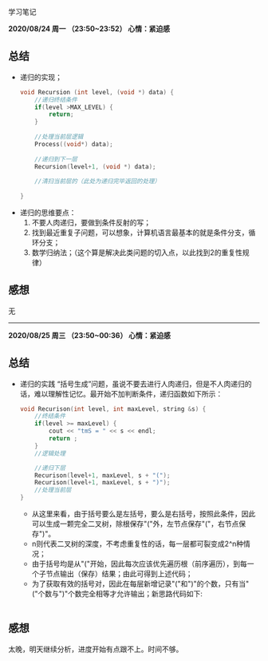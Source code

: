 学习笔记

__2020/08/24 周一 （23:50~23:52） 心情：紧迫感__
## 总结
* 递归的实现；  
	```C++
	void Recursion (int level, (void *) data) {
		//递归终结条件
		if(level >MAX_LEVEL) {
			return;
		}
		
		//处理当前层逻辑
		Process((void*) data);
		
		//递归到下一层
		Recursion(level+1, (void *) data);
		
		//清扫当前层的（此处为递归完毕返回的处理）
		
	}
	```
* 递归的思维要点：  
	1. 不要人肉递归，要做到条件反射的写；  
	2. 找到最近重复子问题，可以想象，计算机语言最基本的就是条件分支，循环分支；  
	3. 数学归纳法；（这个算是解决此类问题的切入点，以此找到2的重复性规律）  

## 感想
无

***

__2020/08/25 周三 （23:50~00:36） 心情：紧迫感__
## 总结
* 递归的实践
	“括号生成”问题，虽说不要去进行人肉递归，但是不人肉递归的话，难以理解性记忆。最开始不加判断条件，递归函数如下所示：
	```C++
	void Recurison(int level, int maxLevel, string &s) {
		//终结条件
		if(level >= maxLevel) {
			cout << "tmS = " << s << endl;      
			return ;
		}
		//逻辑处理

		//递归下层
		Recurison(level+1, maxLevel, s + "(");
		Recurison(level+1, maxLevel, s + ")");
		//处理当前层
	}	
	```
	+ 从这里来看，由于括号要么是左括号，要么是右括号，按照此条件，因此可以生成一颗完全二叉树，除根保存"("外，左节点保存"("，右节点保存")"。
	+ n则代表二叉树的深度，不考虑重复性的话，每一层都可裂变成2^n种情况；
	+ 由于括号均是从"("开始，因此每次应该优先遍历根（前序遍历），到每一个子节点输出（保存）结果；由此可得到上述代码；
	+ 为了获取有效的括号对，因此在每层新增记录"("和")"的个数，只有当"("个数与")"个数完全相等才允许输出；新思路代码如下:
	```C++
	
	```
## 感想
太晚，明天继续分析，进度开始有点跟不上。时间不够。
	
	